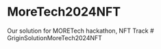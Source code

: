 # MoreTech2024NFT
Our solution for MORETech hackathon, NFT Track
#   G r i g i n S o l u t i o n M o r e T e c h 2 0 2 4 N F T  
 